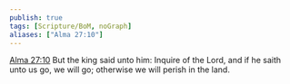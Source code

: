 ```yaml
---
publish: true
tags: [Scripture/BoM, noGraph]
aliases: ["Alma 27:10"]
---
```

[Alma 27:10](https://churchofjesuschrist.org/study/scriptures/bofm/alma/27?lang=eng&id=p10#p10) But the king said unto him: Inquire of the Lord, and if he saith unto us go, we will go; otherwise we will perish in the land.
